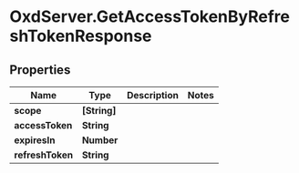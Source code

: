 # OxdServer.GetAccessTokenByRefreshTokenResponse

## Properties
Name | Type | Description | Notes
------------ | ------------- | ------------- | -------------
**scope** | **[String]** |  | 
**accessToken** | **String** |  | 
**expiresIn** | **Number** |  | 
**refreshToken** | **String** |  | 


